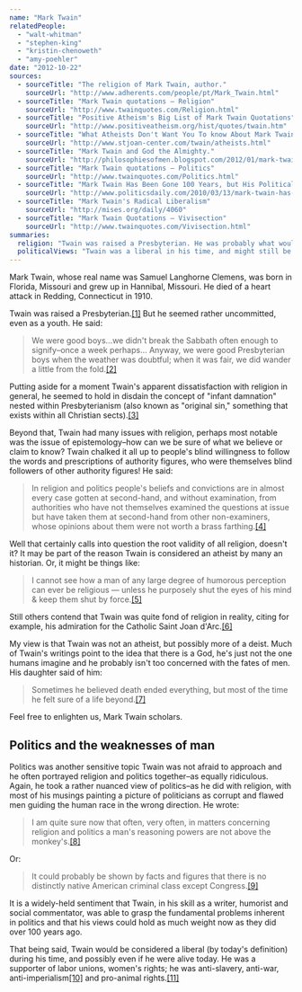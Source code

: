 ```yaml
---
name: "Mark Twain"
relatedPeople:
  - "walt-whitman"
  - "stephen-king"
  - "kristin-chenoweth"
  - "amy-poehler"
date: "2012-10-22"
sources:
  - sourceTitle: "The religion of Mark Twain, author."
    sourceUrl: "http://www.adherents.com/people/pt/Mark_Twain.html"
  - sourceTitle: "Mark Twain quotations – Religion"
    sourceUrl: "http://www.twainquotes.com/Religion.html"
  - sourceTitle: "Positive Atheism's Big List of Mark Twain Quotations"
    sourceUrl: "http://www.positiveatheism.org/hist/quotes/twain.htm"
  - sourceTitle: "What Atheists Don't Want You To know About Mark Twain's Secret"
    sourceUrl: "http://www.stjoan-center.com/twain/atheists.html"
  - sourceTitle: "Mark Twain and God the Almighty."
    sourceUrl: "http://philosophiesofmen.blogspot.com/2012/01/mark-twain-and-god-almighty.html"
  - sourceTitle: "Mark Twain quotations – Politics"
    sourceUrl: "http://www.twainquotes.com/Politics.html"
  - sourceTitle: "Mark Twain Has Been Gone 100 Years, but His Political Wisdom Endures"
    sourceUrl: "http://www.politicsdaily.com/2010/03/13/mark-twain-has-been-gone-100-years-but-his-political-wisdom-end/"
  - sourceTitle: "Mark Twain's Radical Liberalism"
    sourceUrl: "http://mises.org/daily/4060"
  - sourceTitle: "Mark Twain Quotations – Vivisection"
    sourceUrl: "http://www.twainquotes.com/Vivisection.html"
summaries:
  religion: "Twain was raised a Presbyterian. He was probably what would be considered a deist in reality, though many contend he was an atheist."
  politicalViews: "Twain was a liberal in his time, and might still be considered a liberal today."
---
```


Mark Twain, whose real name was Samuel Langhorne Clemens, was born in Florida, Missouri and grew up in Hannibal, Missouri. He died of a heart attack in Redding, Connecticut in 1910.

Twain was raised a Presbyterian.<a class="source-citation" href="#http%3A%2F%2Fwww.adherents.com%2Fpeople%2Fpt%2FMark_Twain.html" title="The religion of Mark Twain, author.">[1]</a> But he seemed rather uncommitted, even as a youth. He said:

>We were good boys…we didn't break the Sabbath often enough to signify–once a week perhaps… Anyway, we were good Presbyterian boys when the weather was doubtful; when it was fair, we did wander a little from the fold.<a class="source-citation" href="#http%3A%2F%2Fwww.adherents.com%2Fpeople%2Fpt%2FMark_Twain.html" title="The religion of Mark Twain, author.">[2]</a>

Putting aside for a moment Twain's apparent dissatisfaction with religion in general, he seemed to hold in disdain the concept of "infant damnation" nested within Presbyterianism (also known as "original sin," something that exists within all Christian sects).<a class="source-citation" href="#http%3A%2F%2Fwww.adherents.com%2Fpeople%2Fpt%2FMark_Twain.html" title="The religion of Mark Twain, author.">[3]</a>

Beyond that, Twain had many issues with religion, perhaps most notable was the issue of epistemology–how can we be sure of what we believe or claim to know? Twain chalked it all up to people's blind willingness to follow the words and prescriptions of authority figures, who were themselves blind followers of other authority figures! He said:

>In religion and politics people's beliefs and convictions are in almost every case gotten at second-hand, and without examination, from authorities who have not themselves examined the questions at issue but have taken them at second-hand from other non-examiners, whose opinions about them were not worth a brass farthing.<a class="source-citation" href="#http%3A%2F%2Fwww.twainquotes.com%2FReligion.html" title="Mark Twain quotations – Religion">[4]</a>

Well that certainly calls into question the root validity of all religion, doesn't it? It may be part of the reason Twain is considered an atheist by many an historian. Or, it might be things like:

>I cannot see how a man of any large degree of humorous perception can ever be religious — unless he purposely shut the eyes of his mind & keep them shut by force.<a class="source-citation" href="#http%3A%2F%2Fwww.positiveatheism.org%2Fhist%2Fquotes%2Ftwain.htm" title="Positive Atheism&apos;s Big List of Mark Twain Quotations">[5]</a>

Still others contend that Twain was quite fond of religion in reality, citing for example, his admiration for the Catholic Saint Joan d'Arc.<a class="source-citation" href="#http%3A%2F%2Fwww.stjoan-center.com%2Ftwain%2Fatheists.html" title="What Atheists Don&apos;t Want You To know About Mark Twain&apos;s Secret">[6]</a>

My view is that Twain was not an atheist, but possibly more of a deist. Much of Twain's writings point to the idea that there is a God, he's just not the one humans imagine and he probably isn't too concerned with the fates of men. His daughter said of him:

>Sometimes he believed death ended everything, but most of the time he felt sure of a life beyond.<a class="source-citation" href="#http%3A%2F%2Fphilosophiesofmen.blogspot.com%2F2012%2F01%2Fmark-twain-and-god-almighty.html" title="Mark Twain and God the Almighty.">[7]</a>

Feel free to enlighten us, Mark Twain scholars.


## Politics and the weaknesses of man

Politics was another sensitive topic Twain was not afraid to approach and he often portrayed religion and politics together–as equally ridiculous. Again, he took a rather nuanced view of politics–as he did with religion, with most of his musings painting a picture of politicians as corrupt and flawed men guiding the human race in the wrong direction. He wrote:

>I am quite sure now that often, very often, in matters concerning religion and politics a man's reasoning powers are not above the monkey's.<a class="source-citation" href="#http%3A%2F%2Fwww.twainquotes.com%2FPolitics.html" title="Mark Twain quotations – Politics">[8]</a>

Or:

>It could probably be shown by facts and figures that there is no distinctly native American criminal class except Congress.<a class="source-citation" href="#http%3A%2F%2Fwww.politicsdaily.com%2F2010%2F03%2F13%2Fmark-twain-has-been-gone-100-years-but-his-political-wisdom-end%2F" title="Mark Twain Has Been Gone 100 Years, but His Political Wisdom Endures">[9]</a>

It is a widely-held sentiment that Twain, in his skill as a writer, humorist and social commentator, was able to grasp the fundamental problems inherent in politics and that his views could hold as much weight now as they did over 100 years ago.

That being said, Twain would be considered a liberal (by today's definition) during his time, and possibly even if he were alive today. He was a supporter of labor unions, women's rights; he was anti-slavery, anti-war, anti-imperialism<a class="source-citation" href="#http%3A%2F%2Fmises.org%2Fdaily%2F4060" title="Mark Twain&apos;s Radical Liberalism">[10]</a> and pro-animal rights.<a class="source-citation" href="#http%3A%2F%2Fwww.twainquotes.com%2FVivisection.html" title="Mark Twain Quotations – Vivisection">[11]</a>